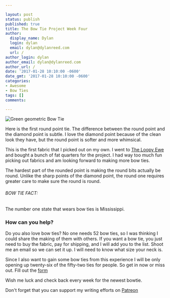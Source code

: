 ```yaml
---

layout: post
status: publish
published: true
title: The Bow Tie Project Week Four
author:
  display_name: Dylan
  login: dylan
  email: dylan@dylanreed.com
  url: /
author_login: dylan
author_email: dylan@dylanreed.com
author_url: /
date: '2017-01-28 10:10:00 -0600'
date_gmt: '2017-01-28 10:10:00 -0600'
categories:
- Awesome
- Bow Ties
tags: []
comments:

---
```


![Green geometric Bow Tie](https://raw.githubusercontent.com/dylanreed/dylanreed.com/gh-pages/Images/Bowtie-week-4.jpg)

Here is the first round point tie. The difference between the round point and the diamond point is subtle. I love the diamond point because of the clean look they have, but the round point is softer and more whimsical. 

This is the first fabric that I picked out on my own. I went to [The Loopy Ewe](http://theloopyewe.com) and bought a bunch of fat quarters for the project. I had way too much fun picking out fabrics and am looking forward to making more bow ties. 

The hardest part of the rounded point is making the round bits actually be round. Unlike the sharp points of the diamond point, the round one requires greater care to make sure the round is round. 

<h6>BOW TIE FACT:</h6>

The number one state that wears bow ties is Mississippi.

<h3>How can you help?</h3>

Do you also love bow ties? No one needs 52 bow ties, so I was thinking I could share the making of them with others. If you want a bow tie, you just need to buy the fabric, pay for shipping,  and I will add you to the list. Shoot me an email so we can set it up. I will need to know what size your neck is. 

Since I also want to gain some bow ties from this experience I will be only opening up twenty-six of the fifty-two ties for people. So get in now or miss out. Fill out the [form](http://dylan.la/2j1ogU3)

Wish me luck and check back every week for the newest bowtie.

Don't forget that you can support my writing efforts on [Patreon](https://www.patreon.com/dylanreed)




